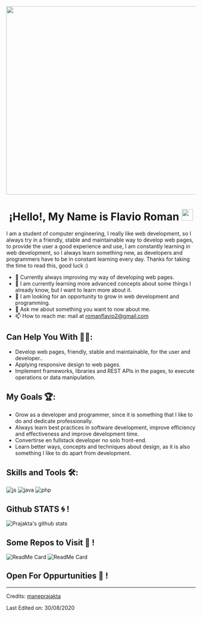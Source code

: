 
<img src="https://media.tenor.com/5tq8ILMQ4G0AAAAd/html-css.gif" width="1250" height="500" />

<h1 align="center">¡Hello!, My Name is Flavio Roman <img src="https://raw.githubusercontent.com/MartinHeinz/MartinHeinz/master/wave.gif" width="30px"></h1>

<p>
  I am a student of computer engineering, I really like web development, so I always try in a friendly, stable and maintainable way to develop web pages, to provide the user a good experience   and use, 
  I am constantly learning in web development, so I always learn something new, as developers and programmers have to be in constant learning every day. Thanks for taking the time to read this, good luck 
  :)
</p>

- 🔭 Currently always improving my way of developing web pages.
- 🌱 I am currently learning more advanced concepts about some things I already know, but I want to learn more about it.
- 👯 I am looking for an opportunity to grow in web development and programming.
- 💬 Ask me about something you want to now about me.
- 📫 How to reach me: mail at romanflavio2@gmail.com

## Can Help You With 👩‍💻:
- Develop web pages, friendly, stable and maintainable, for the user and developer..
- Applying responsive design to web pages.
- Implement frameworks, libraries and REST APIs in the pages, to execute operations or data manipulation.

## My Goals 🏆:
- Grow as a developer and programmer, since it is something that I like to do and dedicate professionally.
- Always learn best practices in software development, improve efficiency and effectiveness and improve development time.
- Convertirse en fullstack developer no solo front-end.
- Learn better ways, concepts and techniques about design, as it is also something I like to do apart from development. 

## Skills and Tools 🛠️:
  <img src = "https://img.shields.io/badge/JavaScript-F7DF1E?style=for-the-badge&logo=javascript&logoColor=black" alt = "js" />
  <img src = "https://img.shields.io/badge/Java-ED8B00?style=for-the-badge&logo=openjdk&logoColor=white" alt = "java" />
  <img src = "https://img.shields.io/badge/PHP-777BB4?style=for-the-badge&logo=php&logoColor=white" alt = "php" />

## Github STATS :cyclone: !

![Prajakta's github stats](https://github-readme-stats.vercel.app/api?username=maneprajakta&show_icons=true&theme=radical)
<br>

## Some Repos to Visit :blossom: !
![ReadMe Card](https://github-readme-stats.vercel.app/api/pin/?username=maneprajakta&repo=Digit_Recognition_Web_App&show_icons=true&theme=radical)
![ReadMe Card](https://github-readme-stats.vercel.app/api/pin/?username=maneprajakta&repo=DSA&show_icons=true&theme=radical)

## Open For Oppurtunities :purple_heart: !

-----
Credits: [maneprajakta](https://github.com/maneprajakta)

Last Edited on: 30/08/2020
